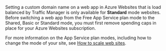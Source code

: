 Setting a custom domain name on a web app in Azure Websites that is load balanced by Traffic Manager is only available for **Standard** mode websites. Before switching a web app from the Free App Service plan mode to the Shared, Basic or Standard mode, you must first remove spending caps in place for your Azure Websites subscription. 

For more information on the App Service plan modes, including how to change the mode of your site, see [How to scale web sites](web-sites-scale).